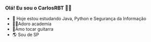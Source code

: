 ### Olá! Eu sou o CarlosRBT 🧑‍💻

- 🌱 Hoje estou estudando Java, Python e Segurança da Informação
- 🏋️‍♂️Adoro academia
- 🎸Amo tocar guitarra
- 🌎 Sou de SP

